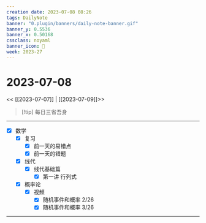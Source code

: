 ```yaml
---
creation date: 2023-07-08 08:26
tags: DailyNote
banner: "0.plugin/banners/daily-note-banner.gif"
banner_y: 0.5536
banner_x: 0.50168
cssclass: noyaml
banner_icon: 💌
week: 2023-27
---
```


# 2023-07-08

<< [[2023-07-07]] | [[2023-07-09]]>>


> [!tip] 每日三省吾身
> 

---

- [x] 数学
	- [x] 复习
		- [x] 前一天的易错点
		- [x] 前一天的错题
	- [x] 线代
		- [x] 线代基础篇
			- [x] 第一讲 行列式
	- [x] 概率论
		- [x] 视频
			- [x] 随机事件和概率 2/26
			- [x] 随机事件和概率 3/26

---


